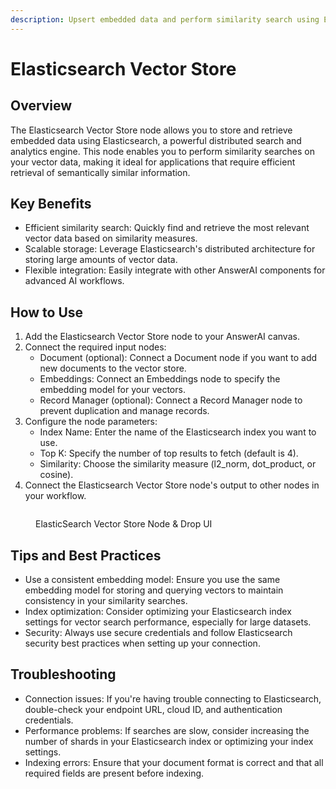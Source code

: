 ```yaml
---
description: Upsert embedded data and perform similarity search using Elasticsearch
---
```


# Elasticsearch Vector Store

## Overview

The Elasticsearch Vector Store node allows you to store and retrieve embedded data using Elasticsearch, a powerful distributed search and analytics engine. This node enables you to perform similarity searches on your vector data, making it ideal for applications that require efficient retrieval of semantically similar information.

## Key Benefits

-   Efficient similarity search: Quickly find and retrieve the most relevant vector data based on similarity measures.
-   Scalable storage: Leverage Elasticsearch's distributed architecture for storing large amounts of vector data.
-   Flexible integration: Easily integrate with other AnswerAI components for advanced AI workflows.

## How to Use

1. Add the Elasticsearch Vector Store node to your AnswerAI canvas.
2. Connect the required input nodes:
    - Document (optional): Connect a Document node if you want to add new documents to the vector store.
    - Embeddings: Connect an Embeddings node to specify the embedding model for your vectors.
    - Record Manager (optional): Connect a Record Manager node to prevent duplication and manage records.
3. Configure the node parameters:
    - Index Name: Enter the name of the Elasticsearch index you want to use.
    - Top K: Specify the number of top results to fetch (default is 4).
    - Similarity: Choose the similarity measure (l2_norm, dot_product, or cosine).
4. Connect the Elasticsearch Vector Store node's output to other nodes in your workflow.

<!-- TODO: Add a screenshot of the Elasticsearch Vector Store node with its input and output connections -->
<figure><img src="/.gitbook/assets/screenshots/elasticcsearch.png" alt="" /><figcaption><p> ElasticSearch Vector Store Node    &#x26; Drop UI</p></figcaption></figure>

## Tips and Best Practices

-   Use a consistent embedding model: Ensure you use the same embedding model for storing and querying vectors to maintain consistency in your similarity searches.
-   Index optimization: Consider optimizing your Elasticsearch index settings for vector search performance, especially for large datasets.
-   Security: Always use secure credentials and follow Elasticsearch security best practices when setting up your connection.

## Troubleshooting

-   Connection issues: If you're having trouble connecting to Elasticsearch, double-check your endpoint URL, cloud ID, and authentication credentials.
-   Performance problems: If searches are slow, consider increasing the number of shards in your Elasticsearch index or optimizing your index settings.
-   Indexing errors: Ensure that your document format is correct and that all required fields are present before indexing.

<!-- TODO: Add a screenshot showing common error messages and their solutions -->

